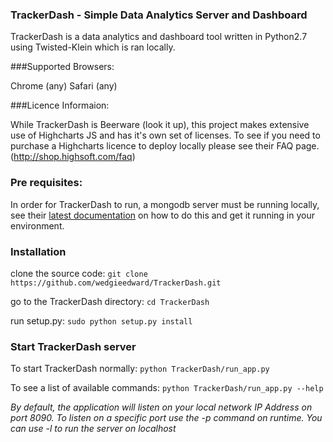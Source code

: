 ### TrackerDash - Simple Data Analytics Server and Dashboard

TrackerDash is a data analytics and dashboard tool written in Python2.7 using Twisted-Klein which is ran locally.

###Supported Browsers:

Chrome (any)
Safari (any)

###Licence Informaion:

While TrackerDash is Beerware (look it up), this project makes extensive use of Highcharts JS and has it's own set of licenses.
To see if you need to purchase a Highcharts licence to deploy locally please see their FAQ page. (http://shop.highsoft.com/faq)

### Pre requisites:
In order for TrackerDash to run, a mongodb server must be running locally, see their [latest documentation](http://docs.mongodb.org/manual/installation/) on how to do this and get it running in your environment.

### Installation
clone the source code: `git clone https://github.com/wedgieedward/TrackerDash.git`

go to the TrackerDash directory: `cd TrackerDash`

run setup.py:  `sudo python setup.py install`

### Start TrackerDash server

To start TrackerDash normally: `python TrackerDash/run_app.py`

To see a list of available commands: `python TrackerDash/run_app.py --help`

_By default, the application will listen on your local network IP Address on port 8090. To listen on a specific port use the -p <port number> command on runtime. You can use -l to run the server on localhost_
